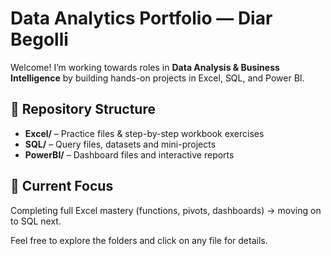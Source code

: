 # Data Analytics Portfolio — Diar Begolli

Welcome! I’m working towards roles in **Data Analysis & Business Intelligence** by building hands-on projects in Excel, SQL, and Power BI.

## 📂 Repository Structure
- **Excel/** – Practice files & step-by-step workbook exercises  
- **SQL/** – Query files, datasets and mini-projects  
- **PowerBI/** – Dashboard files and interactive reports  

## 📌 Current Focus
Completing full Excel mastery (functions, pivots, dashboards) → moving on to SQL next.

Feel free to explore the folders and click on any file for details.
